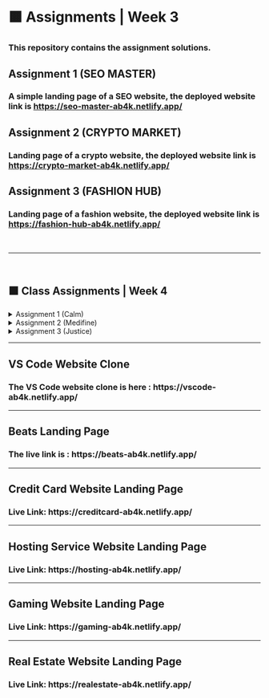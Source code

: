 # 🟧 Assignments | Week 3
### This repository contains the assignment solutions.
## Assignment 1 (SEO MASTER) 
### A simple landing page of a SEO website, the deployed website link is https://seo-master-ab4k.netlify.app/
## Assignment 2 (CRYPTO MARKET) 
### Landing page of a crypto website, the deployed website link is https://crypto-market-ab4k.netlify.app/
## Assignment 3 (FASHION HUB) 
### Landing page of a fashion website, the deployed website link is https://fashion-hub-ab4k.netlify.app/
<br>
<hr>
<br>
<h2> 🟧 Class Assignments | Week 4</h2>
<details>
  <summary> Assignment 1 (Calm)</summary>
  <p>This is a simple hero section and navigation bar of an audio devices website "Calm".</p>
  https://calm-ab4k.netlify.app/
</details> 
<details>
  <summary>Assignment 2 (Medifine)</summary>
  <p>A simple hero section and navigation bar of a medical consultation website "Medifine".</p>
  https://medifine-ab4k.netlify.app/
</details> 
<details>
  <summary>Assignment 3 (Justice)</summary>
  <p>This contains hero section and navigation bar of legal consultancy website.</p>
  https://justice-ab4k.netlify.app/
</details> 
<hr>
<h2>VS Code Website Clone</h2>
<h3>The VS Code website clone is here : https://vscode-ab4k.netlify.app/</h3>
<hr>
<h2>Beats Landing Page</h2>
<h3>The live link is : https://beats-ab4k.netlify.app/</h3>
<hr>
<h2>Credit Card Website Landing Page</h2>
<h3>Live Link: https://creditcard-ab4k.netlify.app/</h3>
<hr>
<h2>Hosting Service Website Landing Page</h2>
<h3>Live Link: https://hosting-ab4k.netlify.app/</h3>
<hr>
<h2>Gaming Website Landing Page</h2>
<h3>Live Link: https://gaming-ab4k.netlify.app/</h3>
<hr>
<h2>Real Estate Website Landing Page</h2>
<h3>Live Link: https://realestate-ab4k.netlify.app/</h3>

